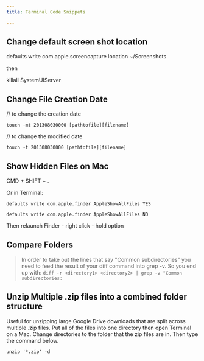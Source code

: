 ```yaml
---
title: Terminal Code Snippets

---
```


## Change default screen shot location

defaults write com.apple.screencapture location ~/Screenshots

then

killall SystemUIServer

## Change File Creation Date

// to change the creation date

```
touch -mt 201308030000 [pathtofile][filename]
```

// to change the modified date

```
touch -t 201308030000 [pathtofile][filename]
```

## Show Hidden Files on Mac

CMD + SHIFT + .

Or in Terminal:

`defaults write com.apple.finder AppleShowAllFiles YES`

`defaults write com.apple.finder AppleShowAllFiles NO`

Then relaunch Finder - right click - hold option

## Compare Folders

> In order to take out the lines that say "Common subdirectories" you need to feed the result of your diff command into grep -v. So you end up with: `diff -r <directory1> <directory2> | grep -v "Common subdirectories:`

## Unzip Multiple .zip files into a combined folder structure

Useful for unzipping large Google Drive downloads that are split across multiple .zip files. Put all of the files into one directory then open Terminal on a Mac. Change directories to the folder that the zip files are in. Then type the command below.

```
unzip '*.zip' -d
```
